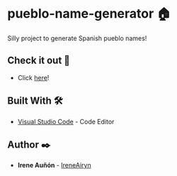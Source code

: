# pueblo-name-generator 🏠️

Silly project to generate Spanish pueblo names!

## Check it out 👀

*  Click [here](https://ireneairyn.github.io/pueblo-name-generator/)!

## Built With 🛠️

* [Visual Studio Code](https://code.visualstudio.com/) - Code Editor

## Author ✒️

* **Irene Auñón** - [IreneAiryn](https://github.com/IreneAiryn)